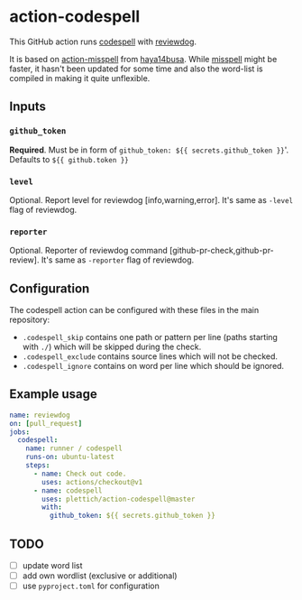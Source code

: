 # action-codespell

This GitHub action runs [codespell](https://github.com/codespell-project/codespell)
with [reviewdog](https://github.com/reviewdog/reviewdog).

It is based on [action-misspell](https://github.com/reviewdog/action-misspell)
from [haya14busa](https://github.com/haya14busa).
While [misspell](https://github.com/client9/misspell) might be faster, it hasn't
been updated for some time and also the word-list is compiled in making it quite
unflexible.

## Inputs

### `github_token`

**Required**. Must be in form of `github_token: ${{ secrets.github_token }}`'.
Defaults to `${{ github.token }}`

### `level`

Optional. Report level for reviewdog [info,warning,error].
It's same as `-level` flag of reviewdog.

### `reporter`

Optional. Reporter of reviewdog command [github-pr-check,github-pr-review].
It's same as `-reporter` flag of reviewdog.

## Configuration

The codespell action can be configured with these files in the main repository:
- `.codespell_skip` contains one path or pattern per line (paths starting
  with `./`) which will be skipped during the check.
- `.codespell_exclude` contains source lines which will not be checked.
- `.codespell_ignore` contains on word per line which should be ignored.

## Example usage

```yml
name: reviewdog
on: [pull_request]
jobs:
  codespell:
    name: runner / codespell
    runs-on: ubuntu-latest
    steps:
      - name: Check out code.
        uses: actions/checkout@v1
      - name: codespell
        uses: plettich/action-codespell@master
        with:
          github_token: ${{ secrets.github_token }}
```

## TODO
- [ ] update word list
- [ ] add own wordlist (exclusive or additional)
- [ ] use `pyproject.toml` for configuration

